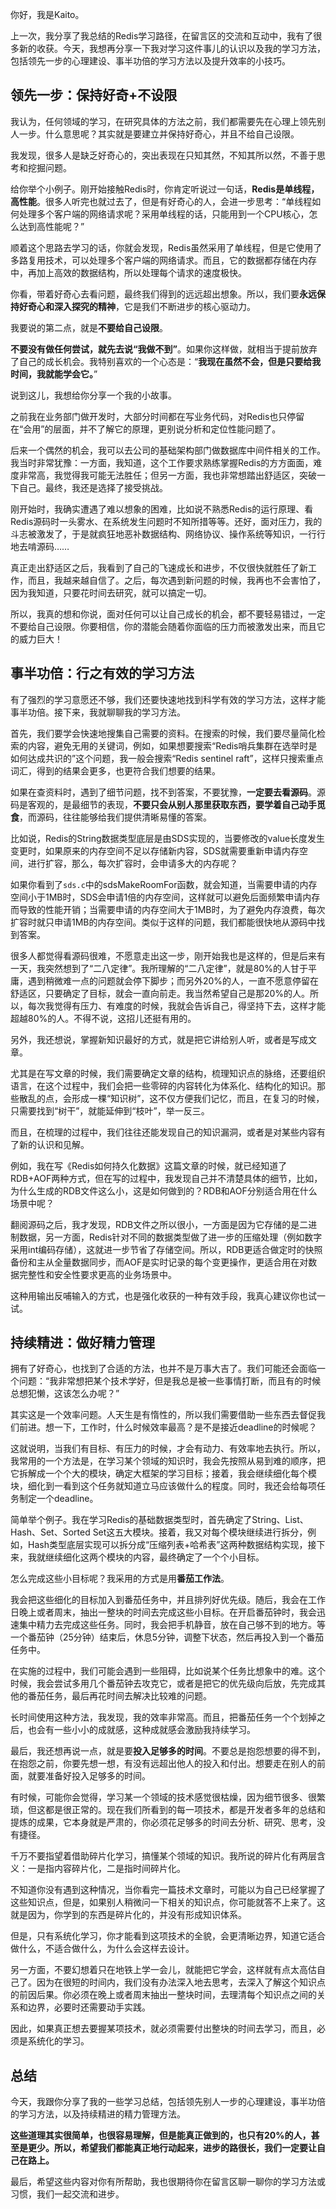 你好，我是Kaito。

上一次，我分享了我总结的Redis学习路径，在留言区的交流和互动中，我有了很多新的收获。今天，我想再分享一下我对学习这件事儿的认识以及我的学习方法，包括领先一步的心理建设、事半功倍的学习方法以及提升效率的小技巧。

## 领先一步：保持好奇+不设限

我认为，任何领域的学习，在研究具体的方法之前，我们都需要先在心理上领先别人一步。什么意思呢？其实就是要建立并保持好奇心，并且不给自己设限。

我发现，很多人是缺乏好奇心的，突出表现在只知其然，不知其所以然，不善于思考和挖掘问题。

给你举个小例子。刚开始接触Redis时，你肯定听说过一句话，**Redis是单线程，高性能**。很多人听完也就过去了，但是有好奇心的人，会进一步思考：“单线程如何处理多个客户端的网络请求呢？采用单线程的话，只能用到一个CPU核心，怎么达到高性能呢？”

顺着这个思路去学习的话，你就会发现，Redis虽然采用了单线程，但是它使用了多路复用技术，可以处理多个客户端的网络请求。而且，它的数据都存储在内存中，再加上高效的数据结构，所以处理每个请求的速度极快。

你看，带着好奇心去看问题，最终我们得到的远远超出想象。所以，我们要**永远保持好奇心和深入探究的精神**，它是我们不断进步的核心驱动力。

<!-- [[[read_end]]] -->

我要说的第二点，就是**不要给自己设限**。

**不要没有做任何尝试，就先去说“我做不到”**。如果你这样做，就相当于提前放弃了自己的成长机会。我特别喜欢的一个心态是：“**我现在虽然不会，但是只要给我时间，我就能学会它。**”

说到这儿，我想给你分享一个我的小故事。

之前我在业务部门做开发时，大部分时间都在写业务代码，对Redis也只停留在“会用”的层面，并不了解它的原理，更别说分析和定位性能问题了。

后来一个偶然的机会，我可以去公司的基础架构部门做数据库中间件相关的工作。我当时非常犹豫：一方面，我知道，这个工作要求熟练掌握Redis的方方面面，难度非常高，我觉得我可能无法胜任；但另一方面，我也非常想踏出舒适区，突破一下自己。最终，我还是选择了接受挑战。

刚开始时，我确实遭遇了难以想象的困难，比如说不熟悉Redis的运行原理、看Redis源码时一头雾水、在系统发生问题时不知所措等等。还好，面对压力，我的斗志被激发了，于是就疯狂地恶补数据结构、网络协议、操作系统等知识，一行行地去啃源码……

真正走出舒适区之后，我看到了自己的飞速成长和进步，不仅很快就胜任了新工作，而且，我越来越自信了。之后，每次遇到新问题的时候，我再也不会害怕了，因为我知道，只要花时间去研究，就可以搞定一切。

所以，我真的想和你说，面对任何可以让自己成长的机会，都不要轻易错过，一定不要给自己设限。你要相信，你的潜能会随着你面临的压力而被激发出来，而且它的威力巨大！

## 事半功倍：行之有效的学习方法

有了强烈的学习意愿还不够，我们还要快速地找到科学有效的学习方法，这样才能事半功倍。接下来，我就聊聊我的学习方法。

首先，我们要学会快速地搜集自己需要的资料。在搜索的时候，我们要尽量简化检索的内容，避免无用的关键词，例如，如果想要搜索“Redis哨兵集群在选举时是如何达成共识的”这个问题，我一般会搜索“Redis sentinel raft”，这样只搜索重点词汇，得到的结果会更多，也更符合我们想要的结果。

如果在查资料时，遇到了细节问题，找不到答案，不要犹豫，**一定要去看源码**。源码是客观的，是最细节的表现，**不要只会从别人那里获取东西，要学着自己动手觅食**，而源码，往往能够给我们提供清晰易懂的答案。

比如说，Redis的String数据类型底层是由SDS实现的，当要修改的value长度发生变更时，如果原来的内存空间不足以存储新内容，SDS就需要重新申请内存空间，进行扩容，那么，每次扩容时，会申请多大的内存呢？

如果你看到了`sds.c`中的sdsMakeRoomFor函数，就会知道，当需要申请的内存空间小于1MB时，SDS会申请1倍的内存空间，这样就可以避免后面频繁申请内存而导致的性能开销；当需要申请的内存空间大于1MB时，为了避免内存浪费，每次扩容时就只申请1MB的内存空间。类似于这样的问题，我们都能很快地从源码中找到答案。

很多人都觉得看源码很难，不愿意走出这一步，刚开始我也是这样的，但是后来有一天，我突然想到了“二八定律”。我所理解的“二八定律”，就是80\%的人甘于平庸，遇到稍微难一点的问题就会停下脚步；而另外20\%的人，一直不愿意停留在舒适区，只要确定了目标，就会一直向前走。我当然希望自己是那20\%的人。所以，每次我觉得有压力、有难度的时候，我就会告诉自己，得坚持下去，这样才能超越80\%的人。不得不说，这招儿还挺有用的。

另外，我还想说，掌握新知识最好的方式，就是把它讲给别人听，或者是写成文章。

尤其是在写文章的时候，我们需要确定文章的结构，梳理知识点的脉络，还要组织语言，在这个过程中，我们会把一些零碎的内容转化为体系化、结构化的知识。那些散乱的点，会形成一棵“知识树”，这不仅方便我们记忆，而且，在复习的时候，只需要找到“树干”，就能延伸到“枝叶”，举一反三。

而且，在梳理的过程中，我们往往还能发现自己的知识漏洞，或者是对某些内容有了新的认识和见解。

例如，我在写《Redis如何持久化数据》这篇文章的时候，就已经知道了RDB+AOF两种方式，但在写的过程中，我发现自己并不清楚具体的细节，比如，为什么生成的RDB文件这么小，这是如何做到的？RDB和AOF分别适合用在什么场景中呢？

翻阅源码之后，我才发现，RDB文件之所以很小，一方面是因为它存储的是二进制数据，另一方面，Redis针对不同的数据类型做了进一步的压缩处理（例如数字采用int编码存储），这就进一步节省了存储空间。所以，RDB更适合做定时的快照备份和主从全量数据同步，而AOF是实时记录的每个变更操作，更适合用在对数据完整性和安全性要求更高的业务场景中。

这种用输出反哺输入的方式，也是强化收获的一种有效手段，我真心建议你也试一试。

## 持续精进：做好精力管理

拥有了好奇心，也找到了合适的方法，也并不是万事大吉了。我们可能还会面临一个问题：“我非常想把某个技术学好，但是我总是被一些事情打断，而且有的时候总想犯懒，这该怎么办呢？”

其实这是一个效率问题。人天生是有惰性的，所以我们需要借助一些东西去督促我们前进。想一下，工作时，什么时候效率最高？是不是接近deadline的时候呢？

这就说明，当我们有目标、有压力的时候，才会有动力、有效率地去执行。所以，我常用的一个方法是，在学习某个领域的知识时，我会先按照从易到难的顺序，把它拆解成一个个大的模块，确定大框架的学习目标；接着，我会继续细化每个模块，细化到一看到这个任务就知道立马应该做什么的程度。同时，我还会给每项任务制定一个deadline。

简单举个例子。我在学习Redis的基础数据类型时，首先确定了String、List、Hash、Set、Sorted Set这五大模块。接着，我又对每个模块继续进行拆分，例如，Hash类型底层实现可以拆分成“压缩列表+哈希表”这两种数据结构实现，接下来，我就继续细化这两个模块的内容，最终确定了一个个小目标。

怎么完成这些小目标呢？我采用的方式是用**番茄工作法**。

我会把这些细化的目标加入到番茄任务中，并且排列好优先级。随后，我会在工作日晚上或者周末，抽出一整块的时间去完成这些小目标。在开启番茄钟时，我会迅速集中精力去完成这些任务。同时，我会把手机静音，放在自己够不到的地方。等一个番茄钟（25分钟）结束后，休息5分钟，调整下状态，然后再投入到一个番茄任务中。

在实施的过程中，我们可能会遇到一些阻碍，比如说某个任务比想象中的难。这个时候，我会尝试多用几个番茄钟去攻克它，或者是把它的优先级向后放，先完成其他的番茄任务，最后再花时间去解决比较难的问题。

长时间使用这种方法，我发现，我的效率非常高。而且，把番茄任务一个个划掉之后，也会有一些小小的成就感，这种成就感会激励我持续学习。

最后，我还想再说一点，就是要**投入足够多的时间**。不要总是抱怨想要的得不到，在抱怨之前，你要先想一想，有没有远超出他人的投入和付出。想要走在别人的前面，就要准备好投入足够多的时间。

有时候，可能你会觉得，学习某一个领域的技术感觉很枯燥，因为细节很多、很繁琐，但这都是很正常的。现在我们所看到的每一项技术，都是开发者多年的总结和提炼的成果，它本身就是严肃的，你必须花足够多的时间去分析、研究、思考，没有捷径。

千万不要指望着借助碎片化学习，搞懂某个领域的知识。我所说的碎片化有两层含义：一是指内容碎片化，二是指时间碎片化。

不知道你没有遇到这种情况，当你看完一篇技术文章时，可能以为自己已经掌握了这些知识点，但是，如果别人稍微问一下相关的知识点，你可能就答不上来了。这就是因为，你学到的东西是碎片化的，并没有形成知识体系。

但是，只有系统化学习，你才能看到这项技术的全貌，会更清晰边界，知道它适合做什么，不适合做什么，为什么会这样去设计。

另一方面，不要幻想着只在地铁上学一会儿，就能把它学会，这样就有点太高估自己了。因为在很短的时间内，我们没有办法深入地去思考，去深入了解这个知识点的前因后果。你必须在晚上或者周末抽出一整块时间，去理清每个知识点之间的关系和边界，必要时还需要动手实践。

因此，如果真正想去要握某项技术，就必须需要付出整块的时间去学习，而且，必须是系统化的学习。

## 总结

今天，我跟你分享了我的一些学习总结，包括领先别人一步的心理建设，事半功倍的学习方法，以及持续精进的精力管理方法。

**这些道理其实很简单，也很容易理解，但是能真正做到的，也只有20\%的人，甚至是更少。所以，希望我们都能真正地行动起来，进步的路很长，我们一定要让自己在路上。**

最后，希望这些内容对你有所帮助，我也很期待你在留言区聊一聊你的学习方法或习惯，我们一起交流和进步。